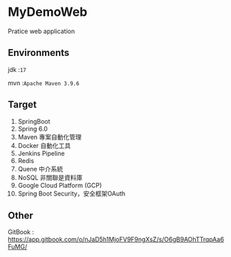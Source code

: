 # MyDemoWeb
Pratice web application 

## Environments
jdk :`17`

mvn :`Apache Maven 3.9.6`


## Target

1. SpringBoot
2. Spring 6.0
3. Maven 專案自動化管理
4. Docker 自動化工具
5. Jenkins Pipeline
6. Redis
7. Quene 中介系統
8. NoSQL 非關聯是資料庫
9. Google Cloud Platform (GCP)
10. Spring Boot Security，安全框架OAuth

## Other
GitBook : https://app.gitbook.com/o/nJaD5h1MjoFV9F9ngXsZ/s/O6gB9AOhTTrqpAa6FuMG/
